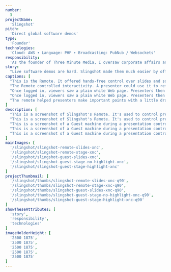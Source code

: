 ```yaml
---
number: 
  3
projectName: 
  'Slingshot'
pitch: 
  'Direct global software demos'
type:
  'Founder'
technologies: 
  'Cloud: AWS ∙ Language: PHP ∙ Broadcasting: PubNub / Websockets'
responsibility:
  'As the founder of Three Minute Media, I oversaw corporate affairs and platform development, including our lead developer, budget, and investor outreach.'
story:
  "Live software demos are hard. Slingshot made them much easier by offering simple tools to remotely choregraph what viewers saw on their own screens."
captions: [
  "This is the Remote. It offered hands-free control over slides and software. Presenters could use it to run global software demos or to wander the room during in-person meetings.",
  "The Remote controlled interactivity. A presenter could use it to refresh a viewer's screen, to start and stop a live video, and more. In this case, it was used to add a live YouTube video to screen.",
  "Once logged in, viewers saw a plain white Web page. Presenters then used the Remote to decide what appeared on it. In this case, a slide is being shown.",
  "Once logged in, viewers saw a plain white Web page. Presenters then used the Remote to decide what appeared on it. In this case, a live YouTube video and its embed code are being shown.",
  "The remote helped presenters make important points with a little drama. In this case, the live YouTube video's embed code is being highlighted in yellow."
]
description: [
  "This is a screenshot of Slingshot's Remote. It's used to control presentations on Guest computers and devices. The app is broken into three main sections. A header stretches the length of the page at the top of the screen. Right below it sits a large 'monitor.' Beginning at the left edged, it takes up two thirds of the screen. The rest is taken up by a control pattern to its right. The control panel is full of buttons. As to details: The header area offers system-wide controls. On its left are a check box and an icon representing a person. This icon sits beside a number, which tells presenters how large the current audience is. The check box tells them when all the guest machines have received and executed the last command. Two buttons sit to the right of the icon and number. They toggle the Remote between showing the monitor and a ticket window. The monitor represents the current state of Guest machines, while the ticket window generates admission tokens for guests. To the right of these header buttons sits a single control named 're-sync.' It rebuilds the state of guest machines when an error occurs, such as a lost connection. To its right sit four buttons. Presenters use them to toggle between four control panels. They choreograph what's happening on Guest machines, such as what media's on stage, how it's configured, real-time interaction with it, and slide control. These control panels are have a slate-blue background. The current view is of Stage controls, which consist of drop-down lists — they target desktop and mobile devices — and a set of buttons. They select and show live media on a Guest's machine, as well as to refresh the screen, add highlights to it, and more. To the right of the panel sits the monitor. It shows what guests are seeing. It currently shows the cover of a pitch deck.",
  "This is a screenshot of Slingshot's Remote. It's used to control presentations on Guest computers and devices. The app is broken into three main sections. A header stretches the length of the page at the top of the screen. Right below it sits a large 'monitor.' Beginning at the left edged, it takes up two thirds of the screen. The rest is taken up by a control pattern to its right. The control panel is full of buttons. As to details: The header area offers system-wide controls. On its left are a check box and an icon representing a person. This icon sits beside a number, which tells presenters how large the current audience is. The check box tells them when all the guest machines have received and executed the last command. Two buttons sit to the right of the icon and number. They toggle the Remote between showing the monitor and a ticket window. The monitor represents the current state of Guest machines, while the ticket window generates admission tokens for guests. To the right of these header buttons sits a single control named 're-sync.' It rebuilds the state of guest machines when an error occurs, such as a lost connection. To its right sit four buttons. Presenters use them to toggle between four control panels. They choreograph what's happening on Guest machines, such as what media's on stage, how it's configured, real-time interaction with it, and slide control. These control panels are have a slate-blue background. The current panel shows slide controls. They consist of a preview image for the next slide, buttons to move the preview slide back and forth, and buttons that move guest machines forward and backward through slides. To the right of the panel sits the monitor. It shows what guests are seeing. It currently shows a YouTube video, which has been selected via the controls to its right.",
  "This is a screenshot of a Guest machine during a presentation controlled by Slingshot. The only thing on the page is a large slide center stage. It has been selected by the presenter, and is shown via a standard HTML image element, as opposed to the video feed that most presentation software uses.",
  "This is a screenshot of a Guest machine during a presentation controlled by Slingshot. It shows the Stage. A YouTube video sits center stage, its embed code just below it. The video has been selected by the presenter via the Remote, and is shown on Guest machines via the embed code that's displayed beneath it, as opposed to being shown via the video feed that most presentation software uses.",
  "This is a screenshot of a Guest machine during a presentation controlled by Slingshot. It shows the Stage. A YouTube video sits center stage, its embed code just below it. The video has been selected by the presenter via the Remote, and is shown on Guest machines via the embed code that's displayed beneath it, as opposed to being shown via the video feed that most presentation software uses. Most of the screen, including the YouTube video, is darkened by a translucent grey overlay. However, the embed code beneath the video sits on a bright white background. It's also surrounded by a 'spotlight', a thick yellow border that allows the presenter to draw Guest attention to a particular regions of the Stage in order to make a point about it."
]
mainImages: [
  '/slingshot/slingshot-remote-slides-xnc',
  '/slingshot/slingshot-remote-stage-xnc',
  '/slingshot/slingshot-guest-slides-xnc',
  '/slingshot/slingshot-guest-stage-no-highlight-xnc',
  '/slingshot/slingshot-guest-stage-highlight-xnc'
]
projectThumbnail: [
  '/slingshot/thumbs/slingshot-remote-slides-xnc-q90',
  '/slingshot/thumbs/slingshot-remote-stage-xnc-q90',
  '/slingshot/thumbs/slingshot-guest-slides-xnc-q90',
  '/slingshot/thumbs/slingshot-guest-stage-no-highlight-xnc-q90',
  '/slingshot/thumbs/slingshot-guest-stage-highlight-xnc-q90'
]
showTheseAttributes: [
  'story',
  'responsibility',
  'technologies'
]
imageHolderHeight: [
  '2500 1875',
  '2500 1875',
  '2500 1875',
  '2500 1875',
  '2500 1875'
]
---
```

